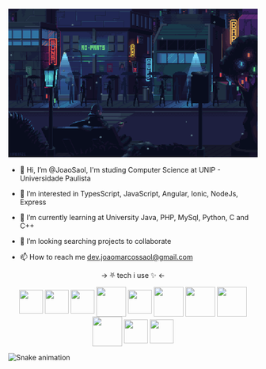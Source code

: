 <p align="center"><img src="https://raw.githubusercontent.com/freejooo/freejooo/main/Pixel%2Bgifs_b4e2c4_6919592.gif" width="1000" height="300" /></p>

- 👋 Hi, I’m @JoaoSaol, I'm studing Computer Science at UNIP - Universidade Paulista

- 👀 I’m interested in TypesScript, JavaScript, Angular, Ionic, NodeJs, Express

- 🌱 I’m currently learning at University Java, PHP, MySql, Python, C and C++

- 💞️ I’m looking searching projects to collaborate

- 📫 How to reach me dev.joaomarcossaol@gmail.com

<p align="center">→ ⛧ tech i use ✨ ←</p>
<p align="center">
  <img src="https://api.iconify.design/logos:figma.svg" height="48px" width="48px" align="center" />
  <img src="https://api.iconify.design/logos:typescript-icon.svg" height="48px" width="48px" align="center" />
  <img src="https://api.iconify.design/logos/ionic.svg" height="48px" width="48px" align="center" />
  <img src="https://api.iconify.design/vscode-icons:file-type-python.svg" height="60px" width="60px" align="center" />
  <img src="https://api.iconify.design/logos/angular-icon.svg" height="48px" width="48px" align="center" />
  <img src="https://api.iconify.design/logos/nodejs-icon.svg" height="60px" width="60px" align="center" />
  <img src="https://api.iconify.design/bx:bxl-docker.svg" height="60px" width="60px" align="center" />
  <img src="https://api.iconify.design/logos/express.svg" height="60px" width="60px" align="center" />
  <img src="https://api.iconify.design/logos/cordova.svg" height="60px" width="60px" align="center" />
  <a href="https://kooljool.keybase.pub/url/"><img src="https://api.iconify.design/logos/heroku-icon.svg" height="48px" width="48px" align="center" /></a>
  <img src="https://api.iconify.design/logos/javascript.svg" height="48px" width="48px" align="center" />
 </p>

![Snake animation](https://github.com/joaoarebalo/joaoarebalo/blob/output/github-contribution-grid-snake.svg)
<!---
JoaoSaol/JoaoSaol is a ✨ special ✨ repository because its `README.md` (this file) appears on your GitHub profile.
You can click the Preview link to take a look at your changes.
--->
